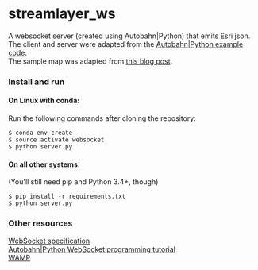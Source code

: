 # streamlayer_ws
A websocket server (created using Autobahn|Python) that emits Esri json.   
The client and server were adapted from the [Autobahn|Python example code](https://github.com/crossbario/autobahn-python/tree/master/examples/asyncio/websocket/slowsquare).  
The sample map was adapted from [this blog post](https://geonet.esri.com/blogs/nicogis/2014/08/05/websocket-with-streamlayer).

### Install and run   
#### On Linux with conda:
Run the following commands after cloning the repository:
```shell
$ conda env create
$ source activate websocket
$ python server.py
```
#### On all other systems:
(You'll still need pip and Python 3.4+, though)
```shell
$ pip install -r requirements.txt
$ python server.py
```

### Other resources
[WebSocket specification](https://html.spec.whatwg.org/multipage/comms.html#network)  
[Autobahn|Python WebSocket programming tutorial](http://autobahn.ws/python/websocket/programming.html)  
[WAMP](http://wamp-proto.org/)  
